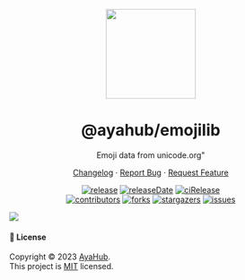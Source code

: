 <p align="center">
  <img width="160" src="https://npm.elemecdn.com/@ayahub/assets/logo/logo-3d.webp">
</p>
<h1 align="center">@ayahub/emojilib</h1>

<div align="center">

Emoji data from unicode.org"

[Changelog](./CHANGELOG.md) · [Report Bug][issues-url] · [Request Feature][issues-url]

<!-- SHIELD GROUP -->

[![release][release-shield]][release-url]
[![releaseDate][release-date-shield]][release-date-url]
[![ciRelease][ci-release-shield]][ci-release-url] <br/>
[![contributors][contributors-shield]][contributors-url]
[![forks][forks-shield]][forks-url]
[![stargazers][stargazers-shield]][stargazers-url]
[![issues][issues-shield]][issues-url]

</div>

![](https://raw.githubusercontent.com/andreasbm/readme/master/assets/lines/rainbow.png)

#### 📝 License

Copyright © 2023 [AyaHub][profile-url]. <br />
This project is [MIT](./LICENSE) licensed.

<!-- LINK GROUP -->

[profile-url]: https://github.com/weloobe
[gitpod-url]: https://gitpod.io/#https://github.com/weloobe/aya-assets

<!-- SHIELD LINK GROUP -->

[back-to-top]: https://img.shields.io/badge/-BACK_TO_TOP-151515?style=flat-square

<!-- release -->

[release-shield]: https://img.shields.io/npm/v/@ayahub/emojilib?label=%F0%9F%A4%AF%20NPM
[release-url]: https://www.npmjs.com/package/@ayahub/emojilib

<!-- releaseDate -->

[release-date-shield]: https://img.shields.io/github/release-date/weloobe/aya-assets?style=flat
[release-date-url]: https://github.com/weloobe/aya-assets/releases

<!-- ciRelease -->

[ci-release-shield]: https://github.com/weloobe/aya-assets/workflows/Release%20CI/badge.svg
[ci-release-url]: https://github.com/weloobe/aya-assets/actions?query=workflow%3ARelease%20CI

<!-- contributors -->

[contributors-shield]: https://img.shields.io/github/contributors/weloobe/aya-assets.svg?style=flat
[contributors-url]: https://github.com/weloobe/aya-assets/graphs/contributors

<!-- forks -->

[forks-shield]: https://img.shields.io/github/forks/weloobe/aya-assets.svg?style=flat
[forks-url]: https://github.com/weloobe/aya-assets/network/members

<!-- stargazers -->

[stargazers-shield]: https://img.shields.io/github/stars/weloobe/aya-assets.svg?style=flat
[stargazers-url]: https://github.com/weloobe/aya-assets/stargazers

<!-- issues -->

[issues-shield]: https://img.shields.io/github/issues/weloobe/aya-assets.svg?style=flat
[issues-url]: https://github.com/weloobe/aya-assets/issues/new/choose

